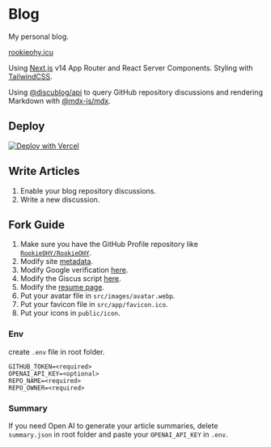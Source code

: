 # Blog

My personal blog.

[rookieohy.icu](rookieohy.icu)

Using [Next.js](https://nextjs.org/) v14 App Router and React Server Components. Styling with [TailwindCSS](https://tailwindcss.com/).

Using [@discublog/api](https://github.com/discublog/api) to query GitHub repository discussions and rendering Markdown with [@mdx-js/mdx](https://github.com/mdx-js/mdx).

## Deploy

[![Deploy with Vercel](https://vercel.com/button)](https://vercel.com/new/clone?repository-url=https%3A%2F%2Fgithub.com%2Fzhangyu1818%2Fblog&env=GITHUB_TOKEN,REPO_NAME,REPO_OWNER&envDescription=GitHub%20Token&envLink=https%3A%2F%2Fdocs.github.com%2Fen%2Fauthentication%2Fkeeping-your-account-and-data-secure%2Fmanaging-your-personal-access-tokens&project-name=blog&repository-name=blog&demo-title=zhangyu1818's%20blog&demo-description=Personal%20blog&demo-url=https%3A%2F%2Fzhangyu.dev)

## Write Articles

1. Enable your blog repository discussions.
2. Write a new discussion.

## Fork Guide

1. Make sure you have the GitHub Profile repository like [`RookieOHY/RookieOHY`](https://github.com/RookieOHY/RookieOHY).
2. Modify site [metadata](https://github.com/RookieOHY/blog/blob/next14/src/app/layout.tsx#L40).
3. Modify Google verification [here](https://github.com/RookieOHY/blog/blob/next14/src/app/layout.tsx#L65).
4. Modify the Giscus script [here](https://github.com/RookieOHY/blog/blob/next14/src/components/giscus/index.tsx#L17-L18).
5. Modify the [resume page](https://github.com/RookieOHY/blog/blob/next14/src/app/resume/page.tsx).
6. Put your avatar file in `src/images/avatar.webp`.
7. Put your favicon file in `src/app/favicon.ico`.
8. Put your icons in `public/icon`.

### Env

create `.env` file in root folder.

```text
GITHUB_TOKEN=<required>
OPENAI_API_KEY=<optional>
REPO_NAME=<required>
REPO_OWNER=<required>
```

### Summary

If you need Open AI to generate your article summaries, delete `summary.json` in root folder and paste your `OPENAI_API_KEY` in `.env`.
